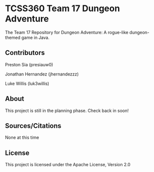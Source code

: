 # TCSS360 Team 17 Dungeon Adventure
The Team 17 Repository for Dungeon Adventure: A rogue-like dungeon-themed game in Java.

## Contributors
Preston Sia (presiauw0)

Jonathan Hernandez (jhernandezzz)

Luke Willis (luk3willis)

## About
This project is still in the planning phase. Check back in soon!

## Sources/Citations
None at this time

## License
This project is licensed under the Apache License, Version 2.0
